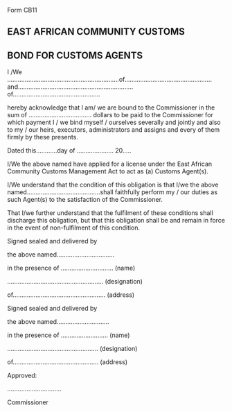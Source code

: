 Form CB11

## EAST AFRICAN COMMUNITY                                                                                CUSTOMS

## BOND FOR CUSTOMS AGENTS

I /We ……………………………………………………….of………………………..………………… and…………………………………………………………of………………..…………………………

hereby acknowledge that I am/ we are bound to the Commissioner in the sum of ……………………………… dollars to be paid to the Commissioner for which payment I / we bind  myself  / ourselves  severally  and  jointly and  also  to  my  /  our  heirs, executors, administrators and assigns and every of them firmly by these presents.

Dated this…………day of ………………… 20…..

I/We the above named have applied for a license under the East African Community Customs Management Act to act as (a) Customs Agent(s).

I/We understand that the condition of this obligation is that I/we the above named…………………………………...shall faithfully perform my / our duties as such Agent(s) to the satisfaction of the Commissioner.

That  I/we  further  understand  that  the  fulfilment  of  these  conditions  shall  discharge  this obligation, but that this obligation shall be and remain in force in the event of non-fulfilment of this condition.

Signed sealed and delivered by

the above named……………………………

in the presence of ………………………… (name)

………………………………………………. (designation)

of…………………………………………….. (address)

Signed sealed and delivered by

the above named…………………………

in the presence of ……………………… (name)

……………………………………………. (designation)

of………………………………………….  (address)

Approved:

………………………….

Commissioner